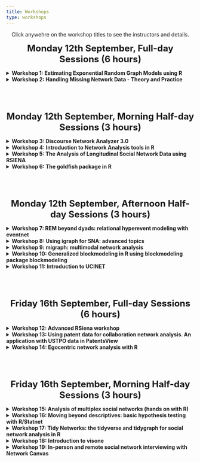 ```yaml
---
title: Workshops
type: workshops
---
```

<p align="center">Click anywehre on the workshop titles to see the instructors and details.</p>

**<p align="center"><font size="5">Monday 12th September, Full-day Sessions (6 hours)</font></p>**

<details>
<summary><b>Workshop 1: Estimating Exponential Random Graph Models using R</b></summary>
<p>&nbsp;</p>

**Michael T Heaney**, University of Glasgow (Michael.Heaney@glasgow.ac.uk)
<p>&nbsp;</p>

This workshop introduces the theory, methods, and R programming behind the estimation of Exponential Random Graph Models (ERGMs). Topics include endogenous model terms, specification, Markov Chain Monte Carlo (MCMC) estimation, convergence, goodness of fit, one‐mode ERGMs, two‐ mode ERGMS, and TERGMs.
</details>

<details>
<summary><b>Workshop 2: Handling Missing Network Data - Theory and Practice</b></summary>
<p>&nbsp;</p>

**Robert W Krause**, Free University Berlin (robert.w.krause@fu-berlin.de)
<p>&nbsp;</p>

Missing data are an all too common problem in network research. Due to the dependencies between the nodes, the very object of our studies, these missings constitute a far bigger problem in networks than they do for non-network data. Having given the workshop multiple times now, the empirical evidence suggests that a simple three hour workshop is not enough to properly dive into this complex problem. Therefore the workshop will be offered for six hours for the first time. In the first three hours of this workshop, we will discuss the theoretical and practical implications of missing data (What actually is missing data? What does it do to my data? How does it bias my results? Which treatments exist? What are their pros and cons?) and, crucially, relate these directly to your field(s) of study, your current missing data problems.
<p>&nbsp;</p>

In the second part of the workshop we will make use of state of the art missing data treatments (multiple imputation with Bayesian ERGMs and/or SAOMs) to get hands on experience on how to handle missing data. This part will require some basic knowledge of ERGMs and SAOMs and thus includes a crash course in these model families - if scheduling allows, a visit to the introductory workshops on (B)ERGM or SAOM will of course be helpful. Where possible (given data and prior knowledge in R and the respective model families), participants will also have the opportunity to run models on their own data to obtain first imputations for their future analyses. Additionally, the workshop will also feature potential treatments for missing nodal attribute data.
<p>&nbsp;</p>

The workshop is open to all, especially the first three hours. The second three hours, too, are open to all, but participants with prior experience in ERGMs and SAOMs will profit most from this part. However, introductory material will be provided before hand and a short introduction in the nature of these model families will be given.
</details>

<p>&nbsp;</p>
<p>&nbsp;</p>

**<p align="center"><font size="5">Monday 12th September, Morning Half-day Sessions (3 hours)</font></p>**

<details>
<summary><b>Workshop 3: Discourse Network Analyzer 3.0</b></summary>
<p>&nbsp;</p>

**Philip Leifeld**, University of Essex (philip.leifeld@essex.ac.uk)
<p>&nbsp;</p>

Discourse Network Analyzer (DNA) is a desktop application with a graphical user interface for annotating text data with actor-based statements and exporting the data as networks. It was designed for the analysis of policy debates as temporal networks. The user loads source material, such as newspaper articles, speeches, or similar into the software, defines the variables a statement is comprised of, such as person, organisation, concept, and agreement, adds statements to the text while reading, and then exports a network of statements, such as an actor x actor congruence network, a bipartite graph of actors and concepts, or a series of temporal snapshots of how the actor network evolves over time. Discourse Network Analyzer can export to visone and Ucinet, and there is an associated R package called rDNA for direct interaction between DNA and R, which facilitates data transfer and adds techniques for analysing the resulting networks.
<p>&nbsp;</p>

The new version 3.0 of Discourse Network Analyzer has been developed since 2021 and will be released this summer. The three-hour workshop introduces the software and gives an overview of what kinds of networks to export and how to analyse them in the separate network analysis software visone.
<p>&nbsp;</p>

Participants are required to install Java (e.g., Adopt OpenJDK 11 from https://adoptopenjdk.net/) and download Discourse Network Analyzer along with its manual and sample database from https://github.com/leifeld/dna as well as visone from https://visone.ethz.ch before the workshop begins.
</details>



<details>
<summary><b>Workshop 4: Introduction to Network Analysis tools in R</b></summary>
<p>&nbsp;</p>

**Michal Bojanowski**, Kozminski University (mbojanowski@kozminski.edu.pl)
**Lorien Jasny**, University of Exeter
<p>&nbsp;</p>

Those wishing to use the R programming language for network analysis now have a plethora of choices when it comes to libraries. In this workshop, we survey the main packages used for network data management, analysis, and visualization. We will cover 1) importing network data (from actual files), 2) network objects and attributes, 3) computing basic descriptives (attribute distribution, mixing matrix, density, degrees, betweenness, closeness), and 4) visualization (layouts, node aesthetics). These will be done side by side for the different packages, as well as discussion of the strengths and weaknesses of each. We conclude with time for attendees to work either on toy datasets or with their own data with help from instructors. This workshop is a unification of workshops "Using R and 'igraph' for Social Network Analysis" and "Introduction to Social Network Analysis with R and statnet" that has been offered on Sunbelt and EUSN conferences since 2011. It will serve as an introduction for those wishing to take "Moving beyond descriptives", "Using 'igraph' for SNA: advanced topics", "An introduction to ERGM with Statnet", or other Statnet-related workshops on the program.
</details>

<details>
<summary><b>Workshop 5: The Analysis of Longitudinal Social Network Data using RSIENA</b></summary>
<p>&nbsp;</p>

**Per Block**, University of Oxford (per.block@sociology.ox.ac.uk)
<p>&nbsp;</p>

This workshop is about analysing social networks panel data, understood here as two or more repeated observations of a directed graph on a given node set (usually between 20 and a few hundred nodes). The workshop teaches the statistical method to analyze such data, for which a tutorial is given in “Snijders, T.A.B., Steglich, C.E.G., and van de Bunt, G.G. (2010), Introduction to actor-based models for network dynamics (Social Networks, 32, 44-60)”. The method is implemented in RSiena, a package of the statistical system R. The workshop will demonstrate the basics of using RSiena. Attention will be paid to the underlying statistical methodology, to examples, and to the use of the software.
<p>&nbsp;</p>

The statistical model is the actor-oriented model where the nodes are actors whose choices determine the network evolution. This allows to include various network effects (reciprocity, transitivity, popularity, etc.), effects of individual covariates (covariates connected to the sender, the receiver, or the similarity between sender and receiver), and of dyadic covariates.
<p>&nbsp;</p>

An important extension is to have, in addition to the network, one or more actor variables that evolve in mutual dependence with the network; an example is a friendship network of adolescents where drinking behavior is a relevant actor variable which influences, and is influenced by, the friendship network. This leads to models for the simultaneous dynamics (‘co-evolution') of networks and behavior, which are a special option in RSiena.
<p>&nbsp;</p>

The first part of the workshop will focus on the intuitive understanding of the model and operation of the software. The second part will present models for the simultaneous dynamics of networks and behavior and other more advanced topics such as model specification, multivariate networks, and goodness of fit checking.
<p>&nbsp;</p>

Further information about this method can be found at the SIENA website (http://www.stats.ox.ac.uk/~snijders/siena).
<p>&nbsp;</p>

Prerequisites:
<p>&nbsp;</p>

Course participants should have a basic understanding of model-based statistical inference (say, logistic regression), some prior knowledge of social networks, and should have had some basic exposure to the R statistical software environment. They are expected to bring their own laptop to the course (Windows, Mac or Linux), with the R statistical software environment and the RSiena package pre-installed. Participants for whom R is new are requested to learn the basics of R before the workshop: how to run R and how to give basic R commands. This is to reduce the amount of new material to digest at the workshop itself. The Siena website (RSiena tab) has some links which can be helpful for this purpose. Further instructions will be given before the conference starts
</details>

<details>
<summary><b>Workshop 6: The goldfish package in R</b></summary>
<p>&nbsp;</p>

**Christoph Stadtfeld**, ETH Zürich
**James Hollway**, Graduate Institute, Geneva
**Marion Hoffman**, IAST
**Alvaro Uzaheta**, ETH social networks lab (alvaro.uzaheta@gess.ethz.ch)
<p>&nbsp;</p>

Goldfish is an R package for analyzing relational event data using a variety of models. In particular, it implements different types of Dynamic Network Actor Models (DyNAMs), a class of models tailored to the study of actor-oriented processes. Goldfish also implements different versions of tie-oriented relational event models.
<p>&nbsp;</p>

The workshop participants will learn to describe relational event data in R, estimate different models with the goldfish package, inspect and interpret results.
<p>&nbsp;</p>

Prerequisites:
<p>&nbsp;</p>

Course participants should be familiar with R and model-based statistical inference (such as logistic regression). They are expected to bring their laptop to the course with the R statistical software environment, the goldfish package, and dependencies installed.
<p>&nbsp;</p>

More information about the package and installation is available on Github: https://github.com/snlab-ch/goldfish
</details>

<p>&nbsp;</p>
<p>&nbsp;</p>

**<p align="center"><font size="5">Monday 12th September, Afternoon Half-day Sessions (3 hours)</font></p>**

<details>
<summary><b>Workshop 7: REM beyond dyads: relational hyperevent modeling with eventnet</b></summary>
<p>&nbsp;</p>

**Juergen Lerner**, University of Konstanz (juergen.lerner@uni-konstanz.de)
**Alessandro Lomi**, Università della Svizzera italiana
<p>&nbsp;</p>

Networks of social relations and communication networks frequently generate information on repeated interaction over time. This information typically takes the form of relational event sequences - streams of time-ordered events connecting social actors. Examples of relational events are common. Conversations, email communication, interaction among members of teams, participation in social gatherings or in peer-production projects, are all examples of interactive settings that may generate observable streams of relational events. In this workshop we will specifically discuss "polyadic" social interaction processes in which events can connect varying and potentially large numbers of actors simultaneously. Examples of such polyadic events (or "hyperevents") include sequences of meeting events or social gatherings, connecting all of their participants simultaneously, or multicast (i.e., "one-to-many") communication events such as emails in which one actor sends the same message to several receivers.
<p>&nbsp;</p>

This half-day workshop provides a hands-on introduction to relational hyperevent models (RHEM). We start with an informal discussion of the research questions (or network effects) that can be addressed by a RHEM analysis of meeting events extracted from contact diaries and illustrate practical analysis of the famous Davis, Gardner, and Gardner "Deep South / Southern Women" data with the open-source software eventnet (https://github.com/juergenlerner/eventnet). In the second part of this workshop we will discuss directed relational hyperevents resulting from multicast communication and illustrated by an analysis of the Enron email data.
<p>&nbsp;</p>

The workshop is targeted at participants interested in statistical modeling of networks based on relational event data - with a specific focus on polyadic, multicast, or one-to-many interaction events. Participation to the workshop does not assume any particular prior knowledge or experience with statistical models for social networks. Participants are invited to informally point us to their own research projects, which may possibly be addressed by a RHEM analysis, prior to the workshop.
<p>&nbsp;</p>

References:
<p>&nbsp;</p>

Lerner and Lomi (2020). Reliability of relational event model estimates under sampling: How to fit a relational event model to 360 million dyadic events. Network science, 8(1), 97-135.
<p>&nbsp;</p>

Lerner, Lomi, Mowbray, Rollings, and Tranmer (2021). Dynamic network analysis of contact diaries. Social Networks, 66, 224-236.
<p>&nbsp;</p>

Lerner and Lomi (2021). Relational hyperevent models for polyadic interaction networks. arXiv preprint arXiv:2112.10552.
<p>&nbsp;</p>

Lerner and Lomi (2022). A dynamic model for the mutual constitution of individuals and events. Journal of Complex Networks (to appear).
</details>

<details>
<summary><b>Workshop 8: Using igraph for SNA: advanced topics</b></summary>
<p>&nbsp;</p>

**Michal Bojanowski**, Kozminski University (mbojanowski@kozminski.edu.pl)
<p>&nbsp;</p>

Package igraph (Csardi and Nepusz 2006) is one of the main packages for network data handling, visualization and (descriptive) analysis. We take a deeper dive into the capabilities and focus on: (1) Indexing/subscripting network objects: querying nodes/ties by their properties and properties of ties/nodes they are incident upon. (2) Advanced visualization techniques (3) Studying connectivity (paths, connected components, cliques) (4) Network homophily, segregation and community detection. The workshop is designed for users familiar with the basics of R and ‘igraph,’ such as covered in the workshop “Introduction to Network Analysis Tools in R.” Elements of this workshop have been previously available as a part of “Using R and ‘igraph’ for Social Network Analysis” workshop offered on Sunbelt and EUSN conferences since 2011. This document is also designed for self-study with code examples and data from publicly available sources.
</details>

<details>
<summary><b>Workshop 9: migraph: multimodal network analysis</b></summary>
<p>&nbsp;</p>

**James Hollway**, Graduate Institute, Geneva (james.hollway@graduateinstitute.ch)
**Jael Tan**, Graduate Institute, Geneva
**Andrea Biswas Tortajada**, Graduate Institute, Geneva
<p>&nbsp;</p>

The fields, arenas, or social spaces in which action takes place are never unidimensional but contain multiple types of actors and relations. Yet a common approach has been to ‘project’ any multimodal network data collected to one-mode networks to leverage existing network analytic packages. However, as outlined in Knoke, Diani, Hollway and Christopoulos’ (2021) Multimodal Political Networks, such an approach is no longer necessary as a host of techniques are readily available to those who wish to analyse multimodal networks.
<p>&nbsp;</p>

This workshop introduces migraph, a new, complementary R package for the analysis of networks including multimodal and multilevel networks. It builds upon and works natively with igraph, sna/network, and tidygraph objects, as well as edgelists and adjacency and incidence matrices, and so works well with your existing workflows. Its functions work equally well with one-mode and two-mode (and sometimes three-mode or multilevel) network data, offering appropriate normalisations, procedures, and sensible defaults for different classes and types of networks. In addition to measures for e.g. centrality and cohesion, the package includes routines for CUG and QAP tests, blockmodelling, and MRQAP that work with two-mode networks.
<p>&nbsp;</p>

The goal of this workshop is to provide an overview of multimodal network analysis and to teach participants how to conduct analyses on multimodal network data using the migraph package. The practical elements make use of R scripts, and so familiarity with R is recommended. Participants can bring their own research problems and data and, depending on the number of participants, remaining time can be used to discuss them.
</details>

<details>
<summary><b>Workshop 10: Generalized blockmodeling in R using blockmodeling package blockmodeling</b></summary>
<p>&nbsp;</p>

**Aleš Žiberna**, University of Ljubljana (Ales.Ziberna@fdv.uni-lj.si)
**Marjan Cugmas**, University of Ljubljana
<p>&nbsp;</p>

The workshop will cover generalized blockmodeling (Doreian et al., 2005; Žiberna, 2007) of mainly one-mode binary and valued networks in R using "blockmodeling" package (Žiberna, 2021). Only basic knowledge of R and networks/graphs is required. The workshop will cover matrix representation of the network, plotting of such matrices, and of course, clustering the units in the network, that is blockmodeling. Clustering units based on structural, regular and generalized equivalence will be covered. The later implies that also pre-specified blockmodeling will be covered. All aspects of blockmodeling with the blockmodeling package from preparing the data through calling the optimization function (including setting appropriate parameters) to plotting and interpreting the results will be covered. In case of sufficient time and expressed interest, blockmodeling two-mode, multilevel, and linked networks can also discussed.
</details>

<details>
<summary><b>Workshop 11: Introduction to UCINET</b></summary>
<p>&nbsp;</p>

**Srinidhi Vasudevan**, University of Greenwich (Srinidhi.Vasudevan@greenwich.ac.uk)
**Anna Piazza**, University College London
<p>&nbsp;</p>

To Be Confirmed.
</details>

<p>&nbsp;</p>
<p>&nbsp;</p>

**<p align="center"><font size="5">Friday 16th September, Full-day Sessions (6 hours)</font></p>**

<details>
<summary><b>Workshop 12: Advanced RSiena workshop</b></summary>
<p>&nbsp;</p>

**Tom A.B. Snijders**, University of Groningen / University of Oxford (t.a.b.snijders@rug.nl)
<p>&nbsp;</p>

This workshop is intended for participants who have experience in working with RSiena.
<p>&nbsp;</p>

Topics treated will be the following – all in the framework of modelling network panel data using the RSiena package.
<p>&nbsp;</p>

• Multivariate networks: cross-network effects; with attention to the associated hierarchy requirements.
• Two-mode networks.
• Co-evolution of two-mode and one-mode networks.
• Valued networks (two kinds: networks with weak and strong ties; signed networks).
• Multilevel estimation using sienaBayes.
• Parameter interpretation: semi-standardized parameters: entropy-based approach to explained variation.
<p>&nbsp;</p>

SIENA website: http://www.stats.ox.ac.uk/~snijders/siena
</details>

<details>
<summary><b>Workshop 13: Using patent data for collaboration network analysis. An application with USTPO data in PatentsView</b></summary>
<p>&nbsp;</p>

**Pablo Galaso**, Universidad de la Republica (pablogalaso@gmail.com)
**Sergio Palomeque**, Universidad de la Republica
<p>&nbsp;</p>

This workshop aims to provide practical training in the use of patent data for the study of collaborative networks. Patent data is a source of information on invention developments at the level of regions, countries, cities, or other types of sub-national dimensions. One of the difficulties of this type of administrative records is that patent offices do not assign a unique identifier to inventors or owners and, for this reason, the analysis of linkages between agents is not always possible. In recent years, various efforts have been made to disambiguate patents. Among them, the PatentsView project stands out (https://patentsview.org/), which works with patents registered at the United States Patent and Trademark Office (USPTO) by applying an algorithm that analyses each registration and determines whether two agents can be the same. From this information, it is possible to construct incidence matrices linking inventors, owners (i.e. firms and organisations), cities, regions, countries or even technologies. These data may reflect either co-partnership or co-authorship between actors (e.g. two inventors involved in the same patent). However, this does not necessarily imply collaboration, which is why some scholars propose to apply Back Bone Extraction (BBE) techniques that allows to identify significant links to approach the phenomenon of collaboration.
<p>&nbsp;</p>

The workshop will provide participants with information on how to access the raw data available in the PatentsView platform, different ways of systematising this information to build networks, some BBE techniques to define meaningful links and certain specificities of the study of the topological structure in this type of networks. An overview of the meaning and usefulness of an important part of the tables available on the platform will be given. Finally, examples of research works that have used them will be presented and some of the general limitations of this type of data, as well as those particular to PatentsView, will be discussed. Special emphasis will be placed on the technologies associated with patents and how to use them from a social network analysis perspective, allowing this methodology to be applied to units of analysis that are not people or organisations, but rather technological fields.
<p>&nbsp;</p>

The specific objectives offered by the workshop to its participants are: (i) to become familiar with patent data and its usefulness for the study of network analysis, (ii) to become familiar with the main literature on the subject, (iii) to download USPTO data available through the PatentsView platform, (iv) to learn about and process the different tables included in the database, (v) to build different types of collaborative networks from this data, and (vi) to analyse these networks, emphasising some stylised facts common to this type of interactions.
<p>&nbsp;</p>

Previous knowledge of the participants: it is recommended (although not exclusive) that attendees have a basic knowledge of R and RStudio, as well as a general knowledge of Social Network Analysis.
</details>

<details>
<summary><b>Workshop 14: Egocentric network analysis with R</b></summary>
<p>&nbsp;</p>

**Raffaele Vacca**, University of Milan (raffaele.vacca@unimi.it)
<p>&nbsp;</p>

This workshop is an introduction to the R programming language and its tools to represent, manipulate and analyze egocentric or personal network data. No previous familiarity with R is required. To participate you only need a laptop with R and RStudio installed. Topics include: introduction to ego-network research and data; introduction to data structures and network objects in R; visualizing ego-networks; calculating measures on ego-network composition and structure; converting your ego-network measures to general R functions; applying your functions to many ego-networks. The workshop emphasizes R tidyverse packages for data science. We'll show how tidyverse functions can be used to easily conduct common operations in egocentric network analysis and to scale them up to large collections of ego-networks. We'll cover both base R functions and specific packages for network analysis (igraph, network, egor), data management (dplyr) and programming (purrr). We'll also provide a brief introduction to the egor package for ego-network analysis, and pointers to further resources to learn more about it. This workshop has been taught for the past nine years at several international conferences, including INSNA's Sunbelt and EUSN meetings. It draws on concepts and methods discussed in "Conducting personal network research: A practical guide" by Christopher McCarty, Miranda Lubbers, Raffaele Vacca and José Luis Molina (Guilford Press)
<p>&nbsp;</p>

 More details on the workshop's materials, history and instructor are here: raffaelevacca.com/egonet-r.
</details>

<p>&nbsp;</p>
<p>&nbsp;</p>

**<p align="center"><font size="5">Friday 16th September, Morning Half-day Sessions (3 hours)</font></p>**

<details>
<summary><b>Workshop 15: Analysis of multiplex social networks (hands on with R)</b></summary>
<p>&nbsp;</p>

**Matteo Magnani**, Uppsala University (matteo.magnani@it.uu.se)
<p>&nbsp;</p>

A multiplex network is a network where actors are connected through different types of ties, such as individuals “working together”, “being friend”, etc. These different types of connections are also known as layers.
<p>&nbsp;</p>

The workshop covers several topics in multiplex network analysis, including a selection of: community detection, layer comparison methods, actor measures, data exploration and network generation, depending on time and interest of the participants. For each topic, a quick presentation of the relevant theory and methods is followed by a practical application on a real pedagogical dataset. Part of the presented theory is covered in the book “Multilayer Social Networks” and in recent survey articles, such as “Community detection in multiplex networks” (ACM Computing Surveys) and “Quantifying layer similarity in multiplex networks: a systematic study” (Royal Society Open Science), and in several research papers developed in different fields by different authors.
<p>&nbsp;</p>

The short theoretical presentations are all meant to provide the necessary knowledge to perform practical exercises with network analysis software. This is an updated version of a workshop already given at previous conferences (including SunBelt and EUSN).
<p>&nbsp;</p>

In this workshop we will use the multinet library, available on the CRAN archive since 2017. Only limited knowledge of R is needed, as we will mainly use library functions. However, knowledge of R and igraph can be useful to understand some topics in more detail.
<p>&nbsp;</p>

The proposed duration is 3 hours (including breaks), and the target are researchers at any level of seniority interested in an introduction to multiplex networks.
<p>&nbsp;</p>

The lecturer has authored several research and survey articles on multilayer networks during the last 11 years, is the main author of the software, and is a Distinguished University Teacher at Uppsala University.
</details>

<details>
<summary><b>Workshop 16: Moving beyond descriptives: basic hypothesis testing with R/Statnet</b></summary>
<p>&nbsp;</p>

**Lorien Jasny**, University of Exeter (L.Jasny@exeter.ac.uk)
<p>&nbsp;</p>

This workshop will cover basic statistical methods for network analysis within the R/statnet platform. The approach taken is practical rather than theoretical, with emphasis on simple, robust methods for hypothesis testing and exploratory data analysis of single and multi-network data sets. Topics include: permutation tests for marginal relationships between node or graph-level indices and covariates and when you can use standard regression methods; Monte Carlo tests for structural biases; Quadratic Assignment Procedure (QAP), network correlation, autocorrelation, and regression; baseline models and conditional uniform graph tests; and exploratory multivariate analysis of multi-network data sets. We will also cover interpreting R code in existing functions and writing your own functions. We discuss briefly how these methods relate to Exponential Random Graph models (ERGM), but the focus of this workshop is on non-ERGM statistical methods.
<p>&nbsp;</p>

Prerequisites: Some prior exposure to R, but extensive experience is not assumed. Completion of the “Introduction to Network Analysis with R” workshop session is suggested for those new to R. Familiarity with the basic concepts of descriptive network analysis (e.g., centrality scores, network visualization) is strongly recommended. Participants are recommended to bring a laptop with R, RStudio, and statnet installed. Sample data and code will be provided.
</details>

<details>
<summary><b>Workshop 17: Tidy Networks: the tidyverse and tidygraph for social network analysis in R</b></summary>
<p>&nbsp;</p>

**Matthew Smith**, Edinburgh Napier University (M.Smith3@napier.ac.uk)
**Yasaman Sarabi**, Edinburgh Business School, Heriot-Watt University
<p>&nbsp;</p>

This 3-hour workshop provides an introduction to the R programming language for those without any previous or limited experience. It will introduce the tidyverse – a set of functions and packages for data processing, cleaning, and visualisation in R. In particular, we will focus on dplyr for data processing, ggplot2 for visualisation, and Rmarkdown for creating reports. We will go on to demonstrate how the tidyverse can be applied to social network analysis - more specifically through the use of the tidygraph package. The tidygraph permits you to utilise the underlying grammar structure of the tidyverse when dealing with graph objects in R. By using the tidygraph package you can manage edgelists and network attributes in a single object, along with implementing analysis on these objects. The tidyverse allows you to create tidy data frames, whilst the tidygraph allows you to create tidy graph objects – or tidy networks!
<p>&nbsp;</p>

By the end of the session participants should be able to:
<p>&nbsp;</p>

• Use R and RStudio.
• Make use of the tidyverse for data processing – more specifically preparing datasets for SNA.
• Visualising networks in R using ggplot2 (part of the tidyverse) and tidygraph.
• Create tidygraph objects and undertake some initial network analysis using the tidygraph package.
<p>&nbsp;</p>

Target group: Individuals new to R, or those with limited R experience. These users will benefit from gaining an insight into how to use R for data processing and social network analysis following the tidy philosophy.
<p>&nbsp;</p>

Requirements: No prior knowledge of R is required as an introduction will be provided.
<p>&nbsp;</p>

Matthew Smith is a lecturer at Edinburgh Napier University. Yasaman Sarabi is an assistant professor at Edinburgh Business School, Heriot-Watt University. Both have experience delivering similar workshops at Sunbelt and EUSN conferences, including EUSN 2019 where this workshop was offered.
</details>

<details>
<summary><b>Workshop 18: Introduction to visone</b></summary>
<p>&nbsp;</p>

**Julian Müller**, ETH Zürich / Università della Svizzera italiana (julian.mueller@gess.ethz.ch)
<p>&nbsp;</p>

This workshop offers a hands-on introduction to visone (ital. mink), a free software tool that combines comprehensive means for analysis with unique visualization capabilities. The software features many standard and non-standard methods for analysis and visualization of networks, and offers a powerful graphical user interface.
<p>&nbsp;</p>

After a brief overview of visone's design and features, we will explore some of visone's core functionality. Using example network analyses, we will produce presentations of findings step-by-step, starting from input data and arriving at publication-quality information visualizations.
<p>&nbsp;</p>

Visone is written in Java and freely available at http://www.visone.info. It is advisable to bring a laptop running Windows, MacOS, or Linux, preferably with Java 8 or newer already installed.
</details>

<details>
<summary><b>Workshop 19: In-person and remote social network interviewing with Network Canvas</b></summary>
<p>&nbsp;</p>

**Bernie Hogan**, University of Oxford (bernie.hogan@oii.ox.ac.uk)
**Joshua Melville**, Northwestern University
<p>&nbsp;</p>

This workshop shows how to use the free, cross-platform software Network Canvas (www.networkcanvas.com) to conduct structured or semi-structured social network interviews both in-person and via video conferencing software. Network Canvas is designed for creating personal networks with a respondent using a variety of highly visual and touch optimised controls. This includes features for doing work with name generators, rosters, free recall, dyad census, and drawing edges manually. The software is structured into a series of stages and is regularly reported by respondents as fun and engaging. Data can be exported for use in most major social network analysis packages and apps. This workshop will focus on the Interviewer app for deploying interviews and the Architect App for designing interviews.
<p>&nbsp;</p>

Order of topics:

• Guided walkthrough of an interview using the Interviewer app.
• Guided walkthrough of how it was created in the Architect app.
• Activity showing how to modify the interview in Architect followed by doing a Network Canvas interview with a peer.
•  Discussion of strategies and issues for doing remote interview sessions considering the limitations of Zoom, Google Meet, and Teams.
•  Time permitting, a brief guide to selected advanced features including skip-flow logic, prompt-based labelling, R export, and how to produce basic descriptive statistics.
<p>&nbsp;</p>

The convenor will provide example protocols and scripts for users to work with. These will be available via URL and shared shortly before the workshop. Prior materials are available via the Network Canvas documentation page: https://documentation.networkcanvas.com/
<p>&nbsp;</p>

Pre-requisites:

Course participants should arrive with a working copy of Network Canvas Interviewer and Architect installed on a personal computer such as a Mac OSX or Windows machine. Network Canvas is available from https://www.networkcanvas.com/
</details>